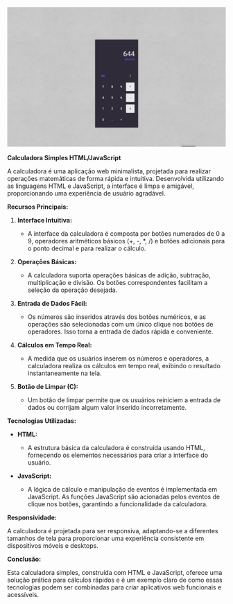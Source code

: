 <img src="screenshot.png">

**Calculadora Simples HTML/JavaScript**

A calculadora é uma aplicação web minimalista, projetada para realizar operações matemáticas de forma rápida e intuitiva. Desenvolvida utilizando as linguagens HTML e JavaScript, a interface é limpa e amigável, proporcionando uma experiência de usuário agradável.

**Recursos Principais:**

1. **Interface Intuitiva:**
   - A interface da calculadora é composta por botões numerados de 0 a 9, operadores aritméticos básicos (+, -, *, /) e botões adicionais para o ponto decimal e para realizar o cálculo.
  
2. **Operações Básicas:**
   - A calculadora suporta operações básicas de adição, subtração, multiplicação e divisão. Os botões correspondentes facilitam a seleção da operação desejada.

3. **Entrada de Dados Fácil:**
   - Os números são inseridos através dos botões numéricos, e as operações são selecionadas com um único clique nos botões de operadores. Isso torna a entrada de dados rápida e conveniente.

4. **Cálculos em Tempo Real:**
   - A medida que os usuários inserem os números e operadores, a calculadora realiza os cálculos em tempo real, exibindo o resultado instantaneamente na tela.

5. **Botão de Limpar (C):**
   - Um botão de limpar permite que os usuários reiniciem a entrada de dados ou corrijam algum valor inserido incorretamente.

**Tecnologias Utilizadas:**

- **HTML:**
   - A estrutura básica da calculadora é construída usando HTML, fornecendo os elementos necessários para criar a interface do usuário.

- **JavaScript:**
   - A lógica de cálculo e manipulação de eventos é implementada em JavaScript. As funções JavaScript são acionadas pelos eventos de clique nos botões, garantindo a funcionalidade da calculadora.

**Responsividade:**

A calculadora é projetada para ser responsiva, adaptando-se a diferentes tamanhos de tela para proporcionar uma experiência consistente em dispositivos móveis e desktops.

**Conclusão:**

Esta calculadora simples, construída com HTML e JavaScript, oferece uma solução prática para cálculos rápidos e é um exemplo claro de como essas tecnologias podem ser combinadas para criar aplicativos web funcionais e acessíveis.
